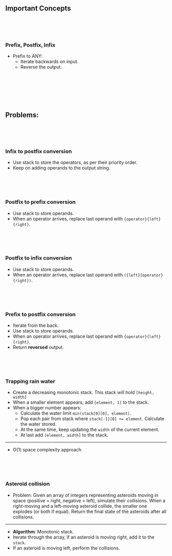 ## Important Concepts

<br>
<br>
<br>

### Prefix, Postfix, Infix
- Prefix to ANY:
    - Iterate backwards on input.
    - Reverse the output.

<br>
<br>
<br>
<br>
<br>

## Problems:

<br>
<br>
<br>

### Infix to postfix conversion
- Use stack to store the operators, as per their priority order.
- Keep on adding operands to the output string.

<br>
<br>
<br>

### Postfix to prefix conversion
- Use stack to store operands.
- When an operator arrives, replace last operand with `{operator}{left}{right}`.

<br>
<br>
<br>

### Postfix to infix conversion
- Use stack to store operands.
- When an operator arrives, replace last operand with `({left}{operator}{right})`.

<br>
<br>
<br>

### Prefix to postfix conversion
- Iterate from the back.
- Use stack to store operands.
- When an operator arrives, replace last operand with `{operator}{left}{right}`.
- Return **reversed** output.

<br>
<br>
<br>

### Trapping rain water
- Create a decreasing monotonic stack. This stack will hold `[height, width]`
- When a smaller element appears, add `[element, 1]` to the stack.
- When a bigger number appears:
    - Calculate the water limit `min(stack[0][0], element)`.
    - Pop each pair from stack where `stack[-1][0] <= element`. Calculate the water stored.
    - At the same time, keep updating the `width` of the current element.
    - At last add `[element, width]` to the stack.

---

- O(1) space complexity approach
 
<br>
<br>
<br>

### Asteroid collision

- Problem: Given an array of integers representing asteroids moving in space (positive = right, negative = left), simulate their collisions. When a right-moving and a left-moving asteroid collide, the smaller one explodes (or both if equal). Return the final state of the asteroids after all collisions.

---

- **Algorithm**: Monotonic stack.
- Iterate through the array, if an asteroid is moving right, add it to the `stack`.
- If an asteroid is moving left, perform the collisions.
